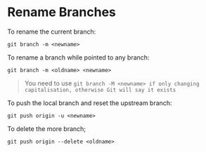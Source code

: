 # Rename Branches

To rename the current branch:

`git branch -m <newname>`

To rename a branch while pointed to any branch:

`git branch -m <oldname> <newname>`

> You need to use `git branch -M <newname> if only changing capitalisation, otherwise Git will say it exists`

To push the local branch and reset the upstream branch:

`git push origin -u <newname>`

To delete the more branch;

`git push origin --delete <oldname>`
